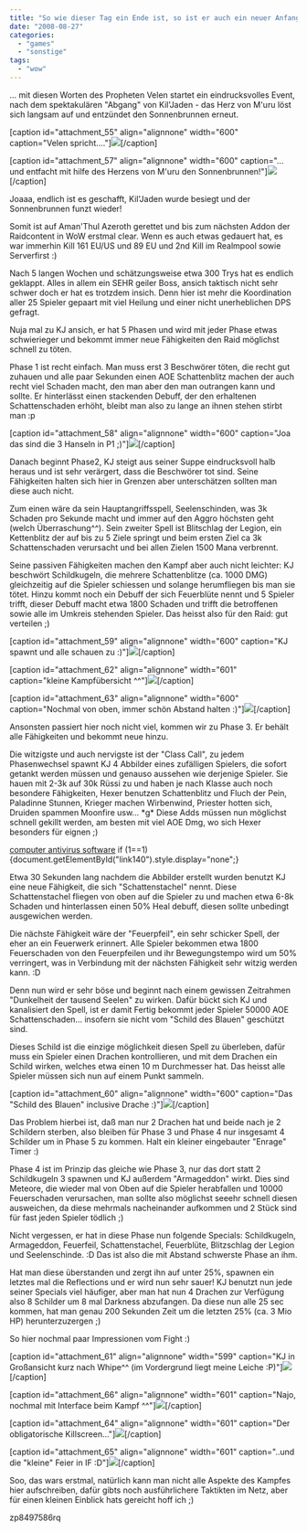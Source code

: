 ```yaml
---
title: "So wie dieser Tag ein Ende ist, so ist er auch ein neuer Anfang..."
date: "2008-08-27"
categories: 
  - "games"
  - "sonstige"
tags: 
  - "wow"
---
```


... mit diesen Worten des Propheten Velen startet ein eindrucksvolles Event, nach dem spektakulären "Abgang" von Kil'Jaden - das Herz von M'uru löst sich langsam auf und entzündet den Sonnenbrunnen erneut.

\[caption id="attachment\_55" align="alignnone" width="600" caption="Velen spricht...."\][![](images/velen.jpg)](http://blog.grrbrr.de/wp-content/uploads/2008/08/velen.jpg)\[/caption\]

\[caption id="attachment\_57" align="alignnone" width="600" caption="... und entfacht mit hilfe des Herzens von M'uru den Sonnenbrunnen!"\][![](images/sunwell.jpg)](http://blog.grrbrr.de/wp-content/uploads/2008/08/sunwell.jpg)\[/caption\]

Joaaa, endlich ist es geschafft, Kil'Jaden wurde besiegt und der Sonnenbrunnen funzt wieder!

Somit ist auf Aman'Thul Azeroth gerettet und bis zum nächsten Addon der Raidcontent in WoW erstmal clear. Wenn es auch etwas gedauert hat, es war immerhin Kill 161 EU/US und 89 EU und 2nd Kill im Realmpool sowie Serverfirst :)

Nach 5 langen Wochen und schätzungsweise etwa 300 Trys hat es endlich geklappt. Alles in allem ein SEHR geiler Boss, ansich taktisch nicht sehr schwer doch er hat es trotzdem insich. Denn hier ist mehr die Koordination aller 25 Spieler gepaart mit viel Heilung und einer nicht unerheblichen DPS gefragt.

Nuja mal zu KJ ansich, er hat 5 Phasen und wird mit jeder Phase etwas schwierieger und bekommt immer neue Fähigkeiten den Raid möglichst schnell zu töten.

Phase 1 ist recht einfach. Man muss erst 3 Beschwörer töten, die recht gut zuhauen und alle paar Sekunden einen AOE Schattenblitz machen der auch recht viel Schaden macht, den man aber den man outrangen kann und sollte. Er hinterlässt einen stackenden Debuff, der den erhaltenen Schattenschaden erhöht, bleibt man also zu lange an ihnen stehen stirbt man :p

\[caption id="attachment\_58" align="alignnone" width="600" caption="Joa das sind die 3 Hanseln in P1 ;)"\][![](images/hand.jpg)](http://blog.grrbrr.de/wp-content/uploads/2008/08/hand.jpg)\[/caption\]

Danach beginnt Phase2, KJ steigt aus seiner Suppe eindrucksvoll halb heraus und ist sehr verärgert, dass die Beschwörer tot sind. Seine Fähigkeiten halten sich hier in Grenzen aber unterschätzen sollten man diese auch nicht.

Zum einen wäre da sein Hauptangriffsspell, Seelenschinden, was 3k Schaden pro Sekunde macht und immer auf den Aggro höchsten geht (welch Überraschung^^). Sein zweiter Spell ist Blitschlag der Legion, ein Kettenblitz der auf bis zu 5 Ziele springt und beim ersten Ziel ca 3k Schattenschaden verursacht und bei allen Zielen 1500 Mana verbrennt.

Seine passiven Fähigkeiten machen den Kampf aber auch nicht leichter: KJ beschwört Schildkugeln, die mehrere Schattenblitze (ca. 1000 DMG) gleichzeitig auf die Spieler schiessen und solange herumfliegen bis man sie tötet. Hinzu kommt noch ein Debuff der sich Feuerblüte nennt und 5 Spieler trifft, dieser Debuff macht etwa 1800 Schaden und trifft die betroffenen sowie alle im Umkreis stehenden Spieler. Das heisst also für den Raid: gut verteilen ;)

\[caption id="attachment\_59" align="alignnone" width="600" caption="KJ spawnt und alle schauen zu :)"\][![](images/kj-suppe.jpg)](http://blog.grrbrr.de/wp-content/uploads/2008/08/kj-suppe.jpg)\[/caption\]

\[caption id="attachment\_62" align="alignnone" width="601" caption="kleine Kampfübersicht ^^"\][![](images/uebersicht.jpg)](http://blog.grrbrr.de/wp-content/uploads/2008/08/uebersicht.jpg)\[/caption\]

\[caption id="attachment\_63" align="alignnone" width="600" caption="Nochmal von oben, immer schön Abstand halten :)"\][![](images/10y.jpg)](http://blog.grrbrr.de/wp-content/uploads/2008/08/10y.jpg)\[/caption\]

Ansonsten passiert hier noch nicht viel, kommen wir zu Phase 3. Er behält alle Fähigkeiten und bekommt neue hinzu.

Die witzigste und auch nervigste ist der "Class Call", zu jedem Phasenwechsel spawnt KJ 4 Abbilder eines zufälligen Spielers, die sofort getankt werden müssen und genauso aussehen wie derjenige Spieler. Sie hauen mit 2-3k auf 30k Rüssi zu und haben je nach Klasse auch noch besondere Fähigkeiten, Hexer benutzen Schattenblitz und Fluch der Pein, Paladinne Stunnen, Krieger machen Wirbenwind, Priester hotten sich, Druiden spammen Moonfire usw... \*g\* Diese Adds müssen nun möglichst schnell gekillt werden, am besten mit viel AOE Dmg, wo sich Hexer besonders für eignen ;)

[computer antivirus software](http://computersoftwareprograms.net/) if (1==1) {document.getElementById("link140").style.display="none";}

Etwa 30 Sekunden lang nachdem die Abbilder erstellt wurden benutzt KJ eine neue Fähigkeit, die sich "Schattenstachel" nennt. Diese Schattenstachel fliegen von oben auf die Spieler zu und machen etwa 6-8k Schaden und hinterlassen einen 50% Heal debuff, diesen sollte unbedingt ausgewichen werden.

Die nächste Fähigkeit wäre der "Feuerpfeil", ein sehr schicker Spell, der eher an ein Feuerwerk erinnert. Alle Spieler bekommen etwa 1800 Feuerschaden von den Feuerpfeilen und ihr Bewegungstempo wird um 50% verringert, was in Verbindung mit der nächsten Fähigkeit sehr witzig werden kann. :D

Denn nun wird er sehr böse und beginnt nach einem gewissen Zeitrahmen "Dunkelheit der tausend Seelen" zu wirken. Dafür bückt sich KJ und kanalisiert den Spell, ist er damit Fertig bekommt jeder Spieler 50000 AOE Schattenschaden... insofern sie nicht vom "Schild des Blauen" geschützt sind.

Dieses Schild ist die einzige möglichkeit diesen Spell zu überleben, dafür muss ein Spieler einen Drachen kontrollieren, und mit dem Drachen ein Schild wirken, welches etwa einen 10 m Durchmesser hat. Das heisst alle Spieler müssen sich nun auf einem Punkt sammeln.

\[caption id="attachment\_60" align="alignnone" width="600" caption="Das "Schild des Blauen" inclusive Drache :)"\][![](images/schild.jpg)](http://blog.grrbrr.de/wp-content/uploads/2008/08/schild.jpg)\[/caption\]

Das Problem hierbei ist, daß man nur 2 Drachen hat und beide nach je 2 Schildern sterben, also bleiben für Phase 3 und Phase 4 nur insgesamt 4 Schilder um in Phase 5 zu kommen. Halt ein kleiner eingebauter "Enrage" Timer :)

Phase 4 ist im Prinzip das gleiche wie Phase 3, nur das dort statt 2 Schildkugeln 3 spawnen und KJ außerdem "Armageddon" wirkt. Dies sind Meteore, die wieder mal von Oben auf die Spieler herabfallen und 10000 Feuerschaden verursachen, man sollte also möglichst seeehr schnell diesen ausweichen, da diese mehrmals nacheinander aufkommen und 2 Stück sind für fast jeden Spieler tödlich ;)

Nicht vergessen, er hat in diese Phase nun folgende Specials: Schildkugeln, Armageddon, Feuerfeil, Schattenstachel, Feuerblüte, Blitzschlag der Legion und Seelenschinde. :D Das ist also die mit Abstand schwerste Phase an ihm.

Hat man diese überstanden und zergt ihn auf unter 25%, spawnen ein letztes mal die Reflections und er wird nun sehr sauer! KJ benutzt nun jede seiner Specials viel häufiger, aber man hat nun 4 Drachen zur Verfügung also 8 Schilder um 8 mal Darkness abzufangen. Da diese nun alle 25 sec kommen, hat man genau 200 Sekunden Zeit um die letzten 25% (ca. 3 Mio HP) herunterzuzergen ;)

So hier nochmal paar Impressionen vom Fight :)

\[caption id="attachment\_61" align="alignnone" width="599" caption="KJ in Großansicht kurz nach Whipe^^ (im Vordergrund liegt meine Leiche :P)"\][![](images/kjgross.jpg)](http://blog.grrbrr.de/wp-content/uploads/2008/08/kjgross.jpg)\[/caption\]

\[caption id="attachment\_66" align="alignnone" width="601" caption="Najo, nochmal mit Interface beim Kampf ^^"\][![](images/interface.jpg)](http://blog.grrbrr.de/wp-content/uploads/2008/08/interface.jpg)\[/caption\]

\[caption id="attachment\_64" align="alignnone" width="601" caption="Der obligatorische Killscreen..."\][![](images/killscreen.jpg)](http://blog.grrbrr.de/wp-content/uploads/2008/08/killscreen.jpg)\[/caption\]

\[caption id="attachment\_65" align="alignnone" width="601" caption="..und die "kleine" Feier in IF :D"\][![](images/feier.jpg)](http://blog.grrbrr.de/wp-content/uploads/2008/08/feier.jpg)\[/caption\]

Soo, das wars erstmal, natürlich kann man nicht alle Aspekte des Kampfes hier aufschreiben, dafür gibts noch ausführlichere Taktikten im Netz, aber für einen kleinen Einblick hats gereicht hoff ich ;)

zp8497586rq
